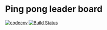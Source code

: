 # Ping pong leader board

[![codecov](https://codecov.io/gh/evandroflores/pong/branch/master/graph/badge.svg?token=uG6828Fw7W)](https://codecov.io/gh/evandroflores/pong)
[![Build Status](https://travis-ci.org/evandroflores/pong.svg?branch=master)](https://travis-ci.org/evandroflores/pong)
